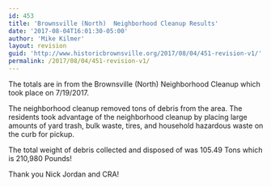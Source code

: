 ```yaml
---
id: 453
title: 'Brownsville (North)  Neighborhood Cleanup Results'
date: '2017-08-04T16:01:30-05:00'
author: 'Mike Kilmer'
layout: revision
guid: 'http://www.historicbrownsville.org/2017/08/04/451-revision-v1/'
permalink: /2017/08/04/451-revision-v1/
---
```


<p>The totals are in from the Brownsville (North)  Neighborhood Cleanup which took place on 7/19/2017.</p>

<p>The neighborhood cleanup removed tons of debris from the area. The residents took advantage of the neighborhood cleanup by placing large amounts of yard trash, bulk waste, tires, and household hazardous waste on the curb for pickup.</p>

<p>The total weight of debris collected and disposed of was 105.49 Tons which is 210,980 Pounds!</p>

<p>Thank you Nick Jordan and CRA!</p>
